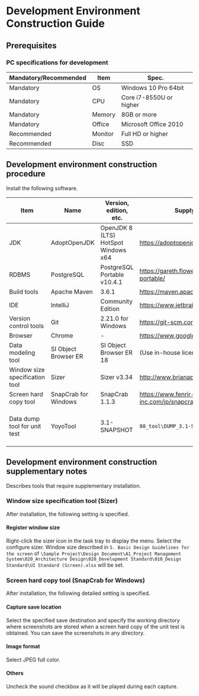 # Development Environment Construction Guide

## Prerequisites

### PC specifications for development

| Mandatory/Recommended | Item     | Spec.              |
| --------- | -------- | --------------------- |
| Mandatory      | OS       | Windows 10 Pro 64bit  |
| Mandatory      | CPU      | Core i7-8550U or higher    |
| Mandatory      | Memory   | 8GB or more              |
| Mandatory      | Office   | Microsoft Office 2010 |
| Recommended      | Monitor   | Full HD or higher           |
| Recommended      | Disc | SSD                   |


## Development environment construction procedure

Install the following software.

| Item                           | Name                 | Version, edition, etc.           | Supply source                                      | Supplement                                                         |
| ------------------------------ | -------------------- | ----------------------------------- | ------------------------------------------- | ------------------------------------------------------------ |
| JDK                            | AdoptOpenJDK         | OpenJDK 8 (LTS) HotSpot Windows x64 | https://adoptopenjdk.net/                   |                                                              |
| RDBMS                          | PostgreSQL           | PostgreSQL Portable v10.4.1         | https://gareth.flowers/postgresql-portable/ |                                                              |
| Build tools                   | Apache Maven         | 3.6.1                               | https://maven.apache.org/                   |                                                              |
| IDE                            | IntelliJ             | Community Edition                   | https://www.jetbrains.com/idea/             |                                                              |
| Version control tools           | Git                  | 2.21.0 for Windows                  | https://git-scm.com/                        |                                                              |
| Browser                       | Chrome               | -                                   | https://www.google.com/intl/ja/chrome/      |                                                              |
| Data modeling tool         | SI Object Browser ER | SI Object Browser ER 18             | (Use in-house license)                      |                                                              |
| Window size specification tool     | Sizer                | Sizer v3.34                         | http://www.brianapps.net/sizer/             |                                                              |
| Screen hard copy tool         | SnapCrab for Windows | SnapCrab 1.1.3                      | https://www.fenrir-inc.com/jp/snapcrab/     |                                                              |
| Data dump tool for unit test | YoyoTool             | 3.1-SNAPSHOT                        | `80_tool\DUMP_3.1-SNAPSHOT.zip`           | Initialized for this project. Be sure to get it from here. |


## Development environment construction supplementary notes
Describes tools that require supplementary installation.

### Window size specification tool (Sizer)
After installation, the following setting is specified.

#### Register window size
Right-click the sizer icon in the task tray to display the menu. 
Select the configure sizer.
Window size described in `5. Basic Design Guidelines for the screen` of `\Sample Project\Design Document\A1_Project Management System\020_Architecture Design\020_Development Standard\010_Design Standard\UI Standard (Screen).xlsx` will be set.

### Screen hard copy tool (SnapCrab for Windows)
After installation, the following detailed setting is specified.

#### Capture save location
Select the specified save destination and specify the working directory where screenshots are stored when a screen hard copy of the unit test is obtained. 
You can save the screenshots in any directory. 

#### Image format
Select JPEG full color.

#### Others
Uncheck the sound checkbox as it will be played during each capture.

